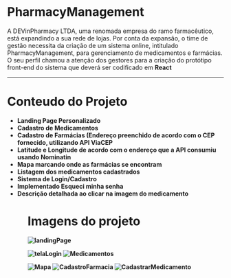 <h1>PharmacyManagement</h1>
 <p>A DEVinPharmacy LTDA, uma renomada empresa do ramo farmacêutico, está expandindo a sua rede de lojas. Por conta da expansão, o time de gestão necessita da criação de um sistema online, intitulado PharmacyManagement, para gerenciamento de medicamentos e farmácias. O seu perfil chamou a atenção dos gestores para a criação do protótipo front-end do sistema que deverá ser codificado em <strong>React</<strong></p>
 <hr>

<h1>Conteudo do Projeto</h1>
<ul>
  <li>Landing Page Personalizado</li>
  <li>Cadastro de Medicamentos</li>
  <li>Cadastro de Farmácias (Endereço preenchido de acordo com o CEP fornecido, utilizando API ViaCEP</li>
  <li>Latitude e Longitude de acordo com o endereço que a API consumiu usando Nominatin</li>
  <li>Mapa marcando onde as farmácias se encontram</li>
  <li>Listagem dos medicamentos cadastrados</li>
  <li>Sistema de Login/Cadastro</li>
  <li>Implementado Esqueci minha senha </li>
  <li>Descrição detalhada ao clicar na imagem do medicamento </li>
<ul>

 

 
 <h1>Imagens do projeto</h1>
  
  
 ![landingPage](https://user-images.githubusercontent.com/108702111/191635388-4898337b-2ac5-4fd6-878b-e9a23cb53966.png)
  
![telaLogin](https://user-images.githubusercontent.com/108702111/191635479-54040ab3-3604-4f0e-9796-4b73b6451d17.png)
![Medicamentos](https://user-images.githubusercontent.com/108702111/191635498-2ee177b8-84f6-4981-bb34-597ef823c913.png)
  
![Mapa](https://user-images.githubusercontent.com/108702111/191635560-ac993780-af18-4383-8686-9c3f84a8259f.png)
![CadastroFarmacia](https://user-images.githubusercontent.com/108702111/191635565-0bdd5538-6fd5-4937-be02-f4f5f7082cfb.png)
![CadastrarMedicamento](https://user-images.githubusercontent.com/108702111/191635566-d2be7acc-c4d2-4dad-9bb7-25010b0a8e5c.png)
